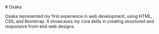 #   O s a k a 

Osaka represented my first experience in web development, using HTML, CSS, and Bootstrap. It showcases my core skills in creating structured and responsive front-end web designs.
 
 

